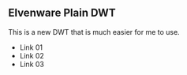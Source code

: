 ## Elvenware Plain DWT

This is a new DWT that is much easier for me to use.

*   Link 01
*   Link 02
*   Link 03
